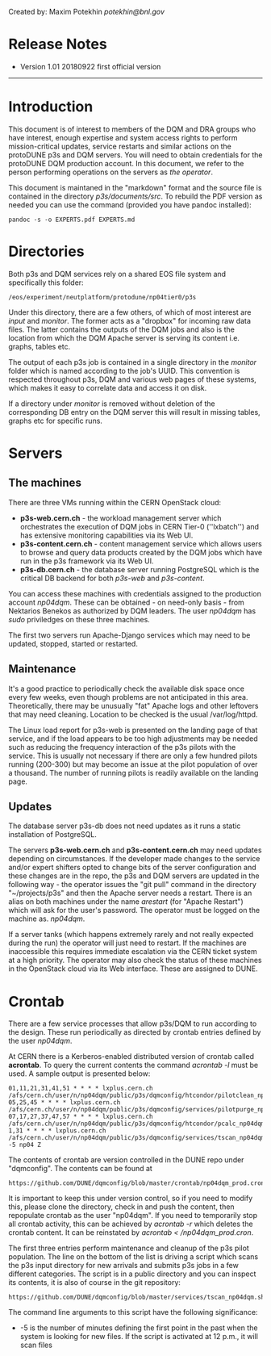 Created by: Maxim Potekhin        _potekhin@bnl.gov_

# Release Notes

* Version 1.01 20180922 first official version

---

# Introduction

This document is of interest to members of the DQM and DRA
groups who have interest, enough expertise and system access rights
to perform mission-critical updates, service restarts and similar actions
on the protoDUNE p3s and DQM servers. You will need to obtain
credentials for the protoDUNE DQM production account. In this document,
we refer to the person performing operations on the servers as
*the operator*.

This document is maintaned in the "markdown" format and the source file
is contained in the directory *p3s/documents/src*. To rebuild the PDF
version as needed you can use the command (provided you have pandoc
installed):

```
pandoc -s -o EXPERTS.pdf EXPERTS.md
```

# Directories

Both p3s and DQM services rely on a shared EOS file system
and specifically this folder:
```
/eos/experiment/neutplatform/protodune/np04tier0/p3s
```

Under this directory, there are a few others, of which of most
interest are *input* and *monitor*. The former acts as a "dropbox"
for incoming raw data files. The latter contains the outputs
of the DQM jobs and also is the location from which the DQM
Apache server is serving its content i.e. graphs, tables etc.

The output of each p3s job is contained in a single directory
in the *monitor* folder which is named according to the job's
UUID. This convention is respected throughout p3s, DQM and
various web pages of these systems, which makes it easy to
correlate data and access it on disk.

If a directory under *monitor* is removed without deletion of
the corresponding DB entry on the DQM server this will result
in missing tables, graphs etc for specific runs.

# Servers

## The machines
There are three VMs running within the CERN OpenStack cloud:

* **p3s-web.cern.ch** - the workload management server which orchestrates the execution of DQM jobs in CERN Tier-0 (''lxbatch'') and has extensive monitoring capabilities via its Web UI.
* **p3s-content.cern.ch** - content management service which allows users to browse and query data products created by the DQM jobs which have run in the p3s framework via its Web UI.
* **p3s-db.cern.ch** - the database server running PostgreSQL which is the critical DB backend for both *p3s-web* and *p3s-content*.

You can access these machines with credentials assigned to the production account *np04dqm*. These can be obtained -  on need-only basis - from Nektarios Benekos
as authorized by DQM leaders. The user *np04dqm* has *sudo* priviledges on these three machines.

The first two servers run Apache-Django services which may need to be updated, stopped, started or restarted.

## Maintenance

It's a good practice to periodically check the available disk space once every few weeks, even though
problems are not anticipated in this area. Theoretically, there may be unusually "fat" Apache logs
and other leftovers that may need cleaning. Location to be checked is the usual /var/log/httpd.

The Linux load report for p3s-web is presented on the
landing page of that service, and if the load appears to be too high adjustments may be needed such
as reducing the frequency interaction of the p3s pilots with the service. This is usually not necessary
if there are only a few hundred pilots running (200-300) but may become an issue at the pilot population
of over a thousand. The number of running pilots is readily available on the landing page.

## Updates

The database server p3s-db does not need updates as it runs a static installation of PostgreSQL.

The servers **p3s-web.cern.ch** and  **p3s-content.cern.ch** may need updates depending on
circumstances. If the developer made changes to the service and/or expert shifters opted to change
bits of the server configuration and these changes are in the repo, the p3s and DQM servers are updated
in the following way - the operator issues the "git pull" command in the directory "~/projects/p3s"
and then the Apache server needs a restart. There is an alias on both machines under the
name *arestart* (for "Apache Restart") which will ask for the user's password.
The operator must be logged on the machine as. *np04dqm*.

If a server tanks (which happens extremely rarely and not really expected during the run) the operator
will just need to restart. If the machines are inaccessible this requires immediate escalation
via the CERN ticket system at a high priority. The operator may also check the status of these machines
in the OpenStack cloud via its Web interface. These are assigned to DUNE.

# Crontab

There are a few service processes that allow p3s/DQM to run according to the design. These run
periodically as directed by crontab entries defined by the user *np04dqm*.

At CERN there is a Kerberos-enabled distributed version of crontab called **acrontab**. To query
the current contents the command *acrontab -l* must be used. A sample output is presented below:

```
01,11,21,31,41,51 * * * * lxplus.cern.ch /afs/cern.ch/user/n/np04dqm/public/p3s/dqmconfig/htcondor/pilotclean_np04dqm.sh
05,25,45 * * * * lxplus.cern.ch /afs/cern.ch/user/n/np04dqm/public/p3s/dqmconfig/services/pilotpurge_np04dqm.sh
07,17,27,37,47,57 * * * * lxplus.cern.ch /afs/cern.ch/user/n/np04dqm/public/p3s/dqmconfig/htcondor/pcalc_np04dqm.sh
1,31 * * * * lxplus.cern.ch /afs/cern.ch/user/n/np04dqm/public/p3s/dqmconfig/services/tscan_np04dqm.sh -5 np04 Z
```

The contents of crontab are version controlled in the DUNE repo under "dqmconfig". The contents can be found
at
```
https://github.com/DUNE/dqmconfig/blob/master/crontab/np04dqm_prod.cron
```

It is important to keep this under version control, so if you need to modify this, please clone the directory,
check in and push the content, then repopulate crontab as the user "np04dqm". If you need to temporarily
stop all crontab activity, this can be achieved by *acrontab -r* which deletes the crontab content. It can
be reinstated by *acrontab < /np04dqm_prod.cron*.

The first three entries perform maintenance and cleanup of the p3s pilot population. The line on the bottom of the list
is driving a script which scans the p3s input directory for new arrivals and submits p3s jobs in a few different categories.
The script is in a public directory and you can inspect its contents, it is also of course in the git
repository:

```
https://github.com/DUNE/dqmconfig/blob/master/services/tscan_np04dqm.sh
```

The command line arguments to this script have the following significance:

* -5 is the number of minutes defining the first point in the past when the system is looking
for new files. If the script is activated at 12 p.m., it will scan files